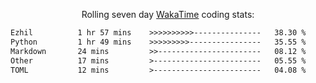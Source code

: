 <p align="center">Rolling seven day <a href="https://wakatime.com/@syrkis"/>WakaTime</a> coding stats:</p>
<!--START_SECTION:waka-->

```txt
Ezhil          1 hr 57 mins    >>>>>>>>>>---------------   38.30 %
Python         1 hr 49 mins    >>>>>>>>>----------------   35.55 %
Markdown       24 mins         >>-----------------------   08.12 %
Other          17 mins         >------------------------   05.55 %
TOML           12 mins         >------------------------   04.08 %
```

<!--END_SECTION:waka-->
